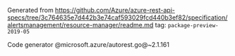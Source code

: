 Generated from https://github.com/Azure/azure-rest-api-specs/tree/3c764635e7d442b3e74caf593029fcd440b3ef82/specification/alertsmanagement/resource-manager/readme.md tag: `package-preview-2019-05`

Code generator @microsoft.azure/autorest.go@~2.1.161

